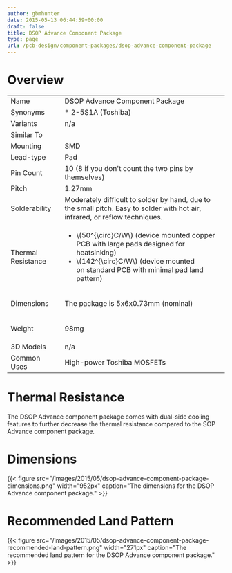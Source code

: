 ```yaml
---
author: gbmhunter
date: 2015-05-13 06:44:59+00:00
draft: false
title: DSOP Advance Component Package
type: page
url: /pcb-design/component-packages/dsop-advance-component-package
---
```


# Overview

<table><tbody ><tr >
<td >Name
</td>
<td >DSOP Advance Component Package
</td></tr><tr >
<td >Synonyms
</td>
<td >  * 2-5S1A (Toshiba)
</td></tr><tr >
<td >Variants
</td>
<td >n/a
</td></tr><tr >
<td >Similar To
</td>
<td > 
</td></tr><tr >
<td >Mounting
</td>
<td >SMD
</td></tr><tr >
<td >Lead-type
</td>
<td >Pad
</td></tr><tr >
<td >Pin Count
</td>
<td >10 (8 if you don't count the two pins by themselves)
</td></tr><tr >
<td >Pitch
</td>
<td >1.27mm
</td></tr><tr >
<td >Solderability
</td>
<td >Moderately difficult to solder by hand, due to the small pitch. Easy to solder with hot air, infrared, or reflow techniques.
</td></tr><tr >
<td >Thermal Resistance
</td>
<td >
    <ul>
        <li>\(50^{\circ}C/W\) (device mounted copper PCB with large pads designed for heatsinking)</li>
        <li>\(142^{\circ}C/W\) (device mounted on standard PCB with minimal pad land pattern)</li>
    </ul>
</td></tr><tr >
<td >Dimensions
</td>
<td >

The package is 5x6x0.73mm (nominal)

</td></tr><tr >
<td >Weight
</td>
<td >

98mg

</td></tr><tr >
<td >3D Models
</td>
<td>n/a</td>
</tr>
<tr >
    <td >Common Uses</td>
    <td>High-power Toshiba MOSFETs</td>
</tr></tbody></table>

# Thermal Resistance

The DSOP Advance component package comes with dual-side cooling features to further decrease the thermal resistance compared to the SOP Advance component package.

# Dimensions

{{< figure src="/images/2015/05/dsop-advance-component-package-dimensions.png" width="952px" caption="The dimensions for the DSOP Advance component package."  >}}

# Recommended Land Pattern

{{< figure src="/images/2015/05/dsop-advance-component-package-recommended-land-pattern.png" width="271px" caption="The recommended land pattern for the DSOP Advance component package."  >}}
